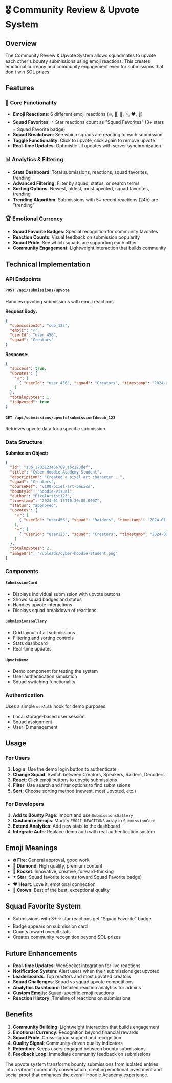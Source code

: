 # 🎖️ Community Review & Upvote System

## Overview

The Community Review & Upvote System allows squadmates to upvote each other's bounty submissions using emoji reactions. This creates emotional currency and community engagement even for submissions that don't win SOL prizes.

## Features

### 🎯 Core Functionality

- **Emoji Reactions**: 6 different emoji reactions (🔥, 💎, 🚀, ⭐, ❤️, 👑)
- **Squad Favorites**: ⭐ Star reactions count as "Squad Favorites" (3+ stars = Squad Favorite badge)
- **Squad Breakdown**: See which squads are reacting to each submission
- **Toggle Functionality**: Click to upvote, click again to remove upvote
- **Real-time Updates**: Optimistic UI updates with server synchronization

### 📊 Analytics & Filtering

- **Stats Dashboard**: Total submissions, reactions, squad favorites, trending
- **Advanced Filtering**: Filter by squad, status, or search terms
- **Sorting Options**: Newest, oldest, most upvoted, squad favorites, trending
- **Trending Algorithm**: Submissions with 5+ recent reactions (24h) are "trending"

### 🏆 Emotional Currency

- **Squad Favorite Badges**: Special recognition for community favorites
- **Reaction Counts**: Visual feedback on submission popularity
- **Squad Pride**: See which squads are supporting each other
- **Community Engagement**: Lightweight interaction that builds community

## Technical Implementation

### API Endpoints

#### `POST /api/submissions/upvote`
Handles upvoting submissions with emoji reactions.

**Request Body:**
```json
{
  "submissionId": "sub_123",
  "emoji": "🔥",
  "userId": "user_456",
  "squad": "Creators"
}
```

**Response:**
```json
{
  "success": true,
  "upvotes": {
    "🔥": [
      { "userId": "user_456", "squad": "Creators", "timestamp": "2024-01-15T10:30:00.000Z" }
    ]
  },
  "totalUpvotes": 1,
  "isUpvoted": true
}
```

#### `GET /api/submissions/upvote?submissionId=sub_123`
Retrieves upvote data for a specific submission.

### Data Structure

**Submission Object:**
```json
{
  "id": "sub_1703123456789_abc123def",
  "title": "Cyber Hoodie Academy Student",
  "description": "Created a pixel art character...",
  "squad": "Creators",
  "courseRef": "v100-pixel-art-basics",
  "bountyId": "hoodie-visual",
  "author": "PixelArtist123",
  "timestamp": "2024-01-15T10:30:00.000Z",
  "status": "approved",
  "upvotes": {
    "🔥": [
      { "userId": "user456", "squad": "Raiders", "timestamp": "2024-01-15T11:00:00.000Z" }
    ],
    "⭐": [
      { "userId": "user123", "squad": "Creators", "timestamp": "2024-01-15T11:15:00.000Z" }
    ]
  },
  "totalUpvotes": 2,
  "imageUrl": "/uploads/cyber-hoodie-student.png"
}
```

### Components

#### `SubmissionCard`
- Displays individual submission with upvote buttons
- Shows squad badges and status
- Handles upvote interactions
- Displays squad breakdown of reactions

#### `SubmissionsGallery`
- Grid layout of all submissions
- Filtering and sorting controls
- Stats dashboard
- Real-time updates

#### `UpvoteDemo`
- Demo component for testing the system
- User authentication simulation
- Squad switching functionality

### Authentication

Uses a simple `useAuth` hook for demo purposes:
- Local storage-based user session
- Squad assignment
- User ID management

## Usage

### For Users

1. **Login**: Use the demo login button to authenticate
2. **Change Squad**: Switch between Creators, Speakers, Raiders, Decoders
3. **React**: Click emoji buttons to upvote submissions
4. **Filter**: Use search and filter options to find submissions
5. **Sort**: Choose sorting method (newest, most upvoted, etc.)

### For Developers

1. **Add to Bounty Page**: Import and use `SubmissionsGallery`
2. **Customize Emojis**: Modify `EMOJI_REACTIONS` array in `SubmissionCard`
3. **Extend Analytics**: Add new stats to the dashboard
4. **Integrate Auth**: Replace demo auth with real authentication system

## Emoji Meanings

- **🔥 Fire**: General approval, good work
- **💎 Diamond**: High quality, premium content
- **🚀 Rocket**: Innovative, creative, forward-thinking
- **⭐ Star**: Squad favorite (counts toward Squad Favorite badge)
- **❤️ Heart**: Love it, emotional connection
- **👑 Crown**: Best of the best, exceptional quality

## Squad Favorite System

- Submissions with 3+ ⭐ star reactions get "Squad Favorite" badge
- Badge appears on submission card
- Counts toward overall stats
- Creates community recognition beyond SOL prizes

## Future Enhancements

- **Real-time Updates**: WebSocket integration for live reactions
- **Notification System**: Alert users when their submissions get upvoted
- **Leaderboards**: Top reactors and most upvoted creators
- **Squad Challenges**: Squad vs squad upvote competitions
- **Analytics Dashboard**: Detailed reaction analytics for admins
- **Custom Emojis**: Squad-specific emoji reactions
- **Reaction History**: Timeline of reactions on submissions

## Benefits

1. **Community Building**: Lightweight interaction that builds engagement
2. **Emotional Currency**: Recognition beyond financial rewards
3. **Squad Pride**: Cross-squad support and recognition
4. **Quality Signal**: Community-driven quality indicators
5. **Retention**: Keeps users engaged between bounty submissions
6. **Feedback Loop**: Immediate community feedback on submissions

The upvote system transforms bounty submissions from isolated entries into a vibrant community conversation, creating emotional investment and social proof that enhances the overall Hoodie Academy experience. 